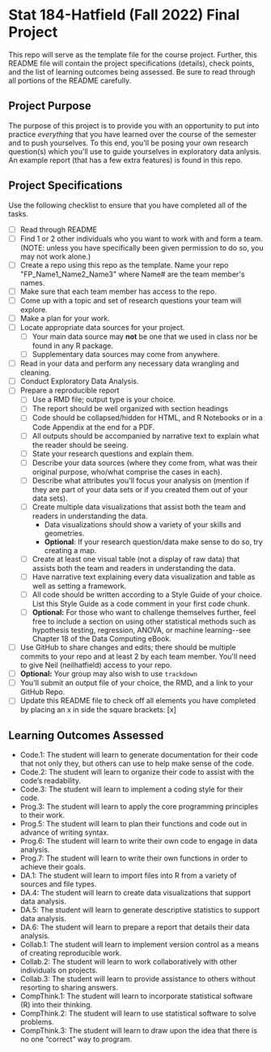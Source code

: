 # Stat 184-Hatfield (Fall 2022) Final Project

This repo will serve as the template file for the course project. Further, this README file will contain the project specifications (details), check points, and the list of learning outcomes being assessed. Be sure to read through all portions of the README carefully.

## Project Purpose

The purpose of this project is to provide you with an opportunity to put into practice *everything* that you have learned over the course of the semester and to push yourselves. To this end, you'll be posing your own research question(s) which you'll use to guide yourselves in exploratory data anlysis. An example report (that has a few extra features) is found in this repo.

## Project Specifications 

Use the following checklist to ensure that you have completed all of the tasks.

- [ ] Read through README
- [ ] Find 1 or 2 other individuals who you want to work with and form a team. (NOTE: unless you have specifically been given permission to do so, you may not work alone.)
- [ ] Create a repo using this repo as the template. Name your repo "FP_Name1_Name2_Name3" where Name# are the team member's names.
- [ ] Make sure that each team member has access to the repo.
- [ ] Come up with a topic and set of research questions your team will explore.
- [ ] Make a plan for your work.
- [ ] Locate appropriate data sources for your project.
  - [ ] Your main data source may __not__ be one that we used in class nor be found in any R package.
  - [ ] Supplementary data sources may come from anywhere.
- [ ] Read in your data and perform any necessary data wrangling and cleaning.
- [ ] Conduct Exploratory Data Analysis.
- [ ] Prepare a reproducible report
  - [ ] Use a RMD file; output type is your choice.
  - [ ] The report should be well organized with section headings
  - [ ] Code should be collapsed/hidden for HTML, and R Notebooks or in a Code Appendix at the end for a PDF.
  - [ ] All outputs should be accompanied by narrative text to explain what the reader should be seeing.
  - [ ] State your research questions and explain them.
  - [ ] Describe your data sources (where they come from, what was their original purpose, who/what comprise the cases in each).
  - [ ] Describe what attributes you'll focus your analysis on (mention if they are part of your data sets or if you created them out of your data sets).
  - [ ] Create multiple data visualizations that assist both the team and readers in understanding the data.
    - Data visualizations should show a variety of your skills and geometries.
    - __Optional__: If your research question/data make sense to do so, try creating a map.
  - [ ] Create at least one visual table (not a display of raw data) that assists both the team and readers in understanding the data.
  - [ ] Have narrative text explaining every data visualization and table as well as setting a framework.
  - [ ] All code should be written according to a Style Guide of your choice. List this Style Guide as a code comment in your first code chunk.
  - [ ] __Optional:__ For those who want to challenge themselves further, feel free to include a section on using other statistical methods such as hypothesis testing, regression, ANOVA, or machine learning--see Chapter 18 of the Data Computing eBook.
- [ ] Use GitHub to share changes and edits; there should be multiple commits to your repo and at least 2 by each team member. You'll need to give Neil (neilhatfield) access to your repo.
- [ ] __Optional:__ Your group may also wish to use `trackdown`
- [ ] You'll submit an output file of your choice, the RMD, and a link to your GitHub Repo.
- [ ] Update this README file to check off all elements you have completed by placing an x in side the square brackets: [x] 

## Learning Outcomes Assessed
+ Code.1: The student will learn to generate documentation for their code that not only they, but others can use to help make sense of the code.
+ Code.2: The student will learn to organize their code to assist with the code’s readability.
+ Code.3: The student will learn to implement a coding style for their code.
+ Prog.3: The student will learn to apply the core programming principles to their work.
+ Prog.5: The student will learn to plan their functions and code out in advance of writing syntax.
+ Prog.6: The student will learn to write their own code to engage in data analysis.
+ Prog.7: The student will learn to write their own functions in order to achieve their goals.
+ DA.1: The student will learn to import files into R from a variety of sources and file types.
+ DA.4: The student will learn to create data visualizations that support data analysis.
+ DA.5: The student will learn to generate descriptive statistics to support data analysis.
+ DA.6: The student will learn to prepare a report that details their data analysis.
+ Collab.1: The student will learn to implement version control as a means of creating reproducible work.
+ Collab.2: The student will learn to work collaboratively with other individuals on projects.
+ Collab.3: The student will learn to provide assistance to others without resorting to sharing answers.
+ CompThink.1: The student will learn to incorporate statistical software (R) into their thinking.
+ CompThink.2: The student will learn to use statistical software to solve problems.
+ CompThink.3: The student will learn to draw upon the idea that there is no one “correct” way to program.
